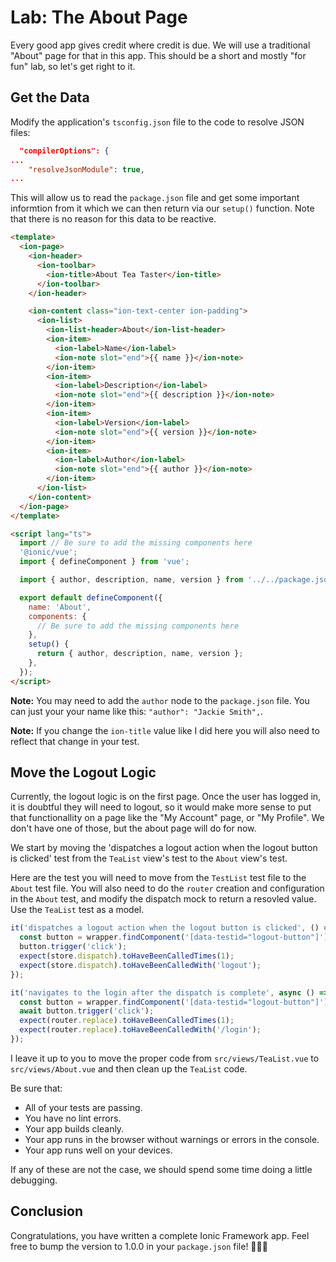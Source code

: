 # Lab: The About Page

Every good app gives credit where credit is due. We will use a traditional "About" page for that in this app. This should be a short and mostly "for fun" lab, so let's get right to it.

## Get the Data

Modify the application's `tsconfig.json` file to the code to resolve JSON files:

```json
  "compilerOptions": {
...
    "resolveJsonModule": true,
...
```

This will allow us to read the `package.json` file and get some important informtion from it which we can then return via our `setup()` function. Note that there is no reason for this data to be reactive.

```html
<template>
  <ion-page>
    <ion-header>
      <ion-toolbar>
        <ion-title>About Tea Taster</ion-title>
      </ion-toolbar>
    </ion-header>

    <ion-content class="ion-text-center ion-padding">
      <ion-list>
        <ion-list-header>About</ion-list-header>
        <ion-item>
          <ion-label>Name</ion-label>
          <ion-note slot="end">{{ name }}</ion-note>
        </ion-item>
        <ion-item>
          <ion-label>Description</ion-label>
          <ion-note slot="end">{{ description }}</ion-note>
        </ion-item>
        <ion-item>
          <ion-label>Version</ion-label>
          <ion-note slot="end">{{ version }}</ion-note>
        </ion-item>
        <ion-item>
          <ion-label>Author</ion-label>
          <ion-note slot="end">{{ author }}</ion-note>
        </ion-item>
      </ion-list>
    </ion-content>
  </ion-page>
</template>

<script lang="ts">
  import // Be sure to add the missing components here
  '@ionic/vue';
  import { defineComponent } from 'vue';

  import { author, description, name, version } from '../../package.json';

  export default defineComponent({
    name: 'About',
    components: {
      // Be sure to add the missing components here
    },
    setup() {
      return { author, description, name, version };
    },
  });
</script>
```

**Note:** You may need to add the `author` node to the `package.json` file. You can just your your name like this: `"author": "Jackie Smith",`.

**Note:** If you change the `ion-title` value like I did here you will also need to reflect that change in your test.

## Move the Logout Logic

Currently, the logout logic is on the first page. Once the user has logged in, it is doubtful they will need to logout, so it would make more sense to put that functionallity on a page like the "My Account" page, or "My Profile". We don't have one of those, but the about page will do for now.

We start by moving the 'dispatches a logout action when the logout button is clicked' test from the `TeaList` view's test to the `About` view's test.

Here are the test you will need to move from the `TestList` test file to the `About` test file. You will also need to do the `router` creation and configuration in the `About` test, and modify the dispatch mock to return a resovled value. Use the `TeaList` test as a model.

```typescript
it('dispatches a logout action when the logout button is clicked', () => {
  const button = wrapper.findComponent('[data-testid="logout-button"]');
  button.trigger('click');
  expect(store.dispatch).toHaveBeenCalledTimes(1);
  expect(store.dispatch).toHaveBeenCalledWith('logout');
});

it('navigates to the login after the dispatch is complete', async () => {
  const button = wrapper.findComponent('[data-testid="logout-button"]');
  await button.trigger('click');
  expect(router.replace).toHaveBeenCalledTimes(1);
  expect(router.replace).toHaveBeenCalledWith('/login');
});
```

I leave it up to you to move the proper code from `src/views/TeaList.vue` to `src/views/About.vue` and then clean up the `TeaList` code.

Be sure that:

- All of your tests are passing.
- You have no lint errors.
- Your app builds cleanly.
- Your app runs in the browser without warnings or errors in the console.
- Your app runs well on your devices.

If any of these are not the case, we should spend some time doing a little debugging.

## Conclusion

Congratulations, you have written a complete Ionic Framework app. Feel free to bump the version to 1.0.0 in your `package.json` file! 🥳🎉🤓
